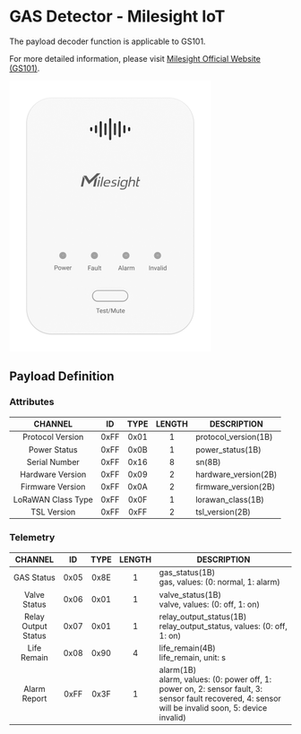 # GAS Detector - Milesight IoT

The payload decoder function is applicable to GS101.

For more detailed information, please visit [Milesight Official Website (GS101)](https://www.milesight.com/iot/product/lorawan-sensor/gs101).

![GS101](GS101.png)

## Payload Definition

### Attributes

|      CHANNEL       |  ID  | TYPE | LENGTH | DESCRIPTION          |
| :----------------: | :--: | :--: | :----: | -------------------- |
|  Protocol Version  | 0xFF | 0x01 |   1    | protocol_version(1B) |
|    Power Status    | 0xFF | 0x0B |   1    | power_status(1B)     |
|   Serial Number    | 0xFF | 0x16 |   8    | sn(8B)               |
|  Hardware Version  | 0xFF | 0x09 |   2    | hardware_version(2B) |
|  Firmware Version  | 0xFF | 0x0A |   2    | firmware_version(2B) |
| LoRaWAN Class Type | 0xFF | 0x0F |   1    | lorawan_class(1B)    |
|    TSL Version     | 0xFF | 0xFF |   2    | tsl_version(2B)      |

### Telemetry

|       CHANNEL       |  ID  | TYPE | LENGTH | DESCRIPTION                                                                                                                                             |
| :-----------------: | :--: | :--: | :----: | ------------------------------------------------------------------------------------------------------------------------------------------------------- |
|     GAS Status      | 0x05 | 0x8E |   1    | gas_status(1B)<br/>gas, values: (0: normal, 1: alarm)                                                                                                   |
|    Valve Status     | 0x06 | 0x01 |   1    | valve_status(1B)<br/>valve, values: (0: off, 1: on)                                                                                                     |
| Relay Output Status | 0x07 | 0x01 |   1    | relay_output_status(1B)<br/>relay_output_status, values: (0: off, 1: on)                                                                                |
|     Life Remain     | 0x08 | 0x90 |   4    | life_remain(4B)<br/>life_remain, unit: s                                                                                                                |
|    Alarm Report     | 0xFF | 0x3F |   1    | alarm(1B)<br/>alarm, values: (0: power off, 1: power on, 2: sensor fault, 3: sensor fault recovered, 4: sensor will be invalid soon, 5: device invalid) |
